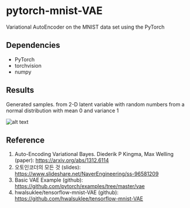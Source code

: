 # pytorch-mnist-VAE
Variational AutoEncoder on the MNIST data set using the PyTorch


## Dependencies
- PyTorch
- torchvision
- numpy

## Results
Generated samples. from 2-D latent variable with random numbers from a normal distribution with mean 0 and variance 1 

![alt text](https://github.com/lyeoni/pytorch-mnist-VAE/blob/master/samples/sample_.png)

## Reference
1. Auto-Encoding Variational Bayes. Diederik P Kingma, Max Welling (paper): 
https://arxiv.org/abs/1312.6114
2. 오토인코더의 모든 것 (slides): 
https://www.slideshare.net/NaverEngineering/ss-96581209
3. Basic VAE Example (github): 
https://github.com/pytorch/examples/tree/master/vae
4. hwalsuklee/tensorflow-mnist-VAE (github): 
https://github.com/hwalsuklee/tensorflow-mnist-VAE
